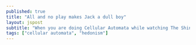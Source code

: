 ```yaml
---
published: true
title: "All and no play makes Jack a dull boy"
layout: jspost
subtitle: "When you are doing Cellular Automata while watching The Shining"
tags: ["cellular automata", "hedonism"]
---
```

